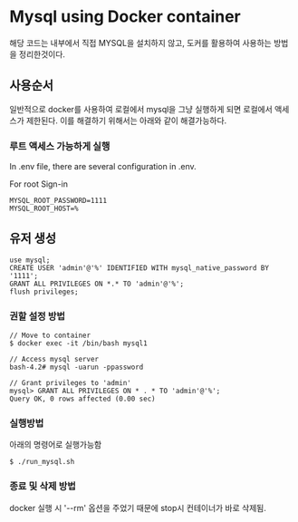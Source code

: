 # Mysql using Docker container 
해당 코드는 내부에서 직접 MYSQL을 설치하지 않고, 도커를 활용하여 사용하는 방법을 정리한것이다.

## 사용순서
일반적으로 docker를 사용하여 로컬에서 mysql을 그냥 실행하게 되면 로컬에서 액세스가 제한된다.
이를 해결하기 위해서는 아래와 같이 해결가능하다.

### 루트 액세스 가능하게 실행
In .env file, there are several configuration in .env.

For root Sign-in
```
MYSQL_ROOT_PASSWORD=1111
MYSQL_ROOT_HOST=%
```

## 유저 생성

```
use mysql;
CREATE USER 'admin'@'%' IDENTIFIED WITH mysql_native_password BY '1111';
GRANT ALL PRIVILEGES ON *.* TO 'admin'@'%';
flush privileges;
```

### 권할 설정 방법
```/bash/bin shell
// Move to container
$ docker exec -it /bin/bash mysql1

// Access mysql server
bash-4.2# mysql -uarun -ppassword

// Grant privileges to 'admin'
mysql> GRANT ALL PRIVILEGES ON * . * TO 'admin'@'%';
Query OK, 0 rows affected (0.00 sec)
```

### 실행방법
아래의 명령어로 실행가능함
```
$ ./run_mysql.sh
```
### 종료 및 삭제 방법
docker 실행 시 '--rm' 옵션을 주었기 때문에 stop시 컨테이너가 바로 삭제됨.



